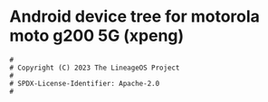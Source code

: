 # Android device tree for motorola moto g200 5G (xpeng)

```
#
# Copyright (C) 2023 The LineageOS Project
#
# SPDX-License-Identifier: Apache-2.0
#
```
